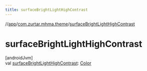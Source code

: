```yaml
---
title: surfaceBrightLightHighContrast
---
```

//[app](../../index.html)/[com.zurtar.mhma.theme](index.html)/[surfaceBrightLightHighContrast](surface-bright-light-high-contrast.html)



# surfaceBrightLightHighContrast



[androidJvm]\
val [surfaceBrightLightHighContrast](surface-bright-light-high-contrast.html): [Color](https://developer.android.com/reference/kotlin/androidx/compose/ui/graphics/Color.html)



